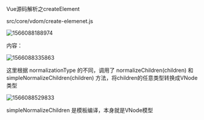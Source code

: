 Vue源码解析之createElement

src/core/vdom/create-elemenet.js

![1566088188974](C:\Users\px\AppData\Roaming\Typora\typora-user-images\1566088188974.png)

内容：

![1566088335863](C:\Users\px\AppData\Roaming\Typora\typora-user-images\1566088335863.png)

这里根据 normalizationType 的不同，调用了 normalizeChildren(children) 和 simpleNormalizeChildren(children) 方法，将children的任意类型转换成VNode类型 

![1566088529833](C:\Users\px\AppData\Roaming\Typora\typora-user-images\1566088529833.png)

simpleNormalizeChildren 是模板编译，本身就是VNode模型